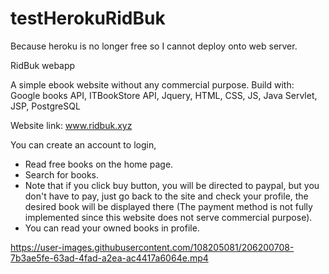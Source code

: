 # testHerokuRidBuk
Because heroku is no longer free so I cannot deploy onto web server.

RidBuk webapp

A simple ebook website without any commercial purpose.
Build with:  
Google books API, ITBookStore API, Jquery, HTML, CSS, JS, Java Servlet, JSP, PostgreSQL

Website link: www.ridbuk.xyz

You can create an account to login, 
- Read free books on the home page.
- Search for books.
- Note that if you click buy button, you will be directed to paypal, but you don't have to pay, just go back to the site and check your profile, the desired book
will be displayed there (The payment method is not fully implemented since this website does not serve commercial purpose).
- You can read your owned books in profile.



https://user-images.githubusercontent.com/108205081/206200708-7b3ae5fe-63ad-4fad-a2ea-ac4417a6064e.mp4

